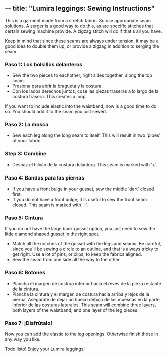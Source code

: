 \--
title: "Lumira leggings: Sewing Instructions"
---------------------------------------------

<Note>

This is a garment made from a stretch fabric. So use appropriate seam solutions. A serger is a good way to do this, as
are specific stitches that certain sewing machine provide. A zigzag stitch will do if that's all you have.

Keep in mind that since these seams are always under tension, it may be a good idea to double them up, or
provide a zigzag in addition to serging the seam.

</Note>

### Paso 1: Los bolsillos delanteros

- Sew the two pieces to eachother, right sides together, along the top seam.
- Presiona para abrir la bragueta y la costura.
- Con los lados derechos juntos, cose las piezas traseras a lo largo de la costura trasera. This creates a loop.

<Note>
If you want to include elastic into the waistband, now is a good time to do so. You should
add it to the seam you just sewed.
</Note>

### Paso 2: La mosca

- Sew each leg along the long seam to itself. This will result in two 'pipes' of your fabric.

### Step 3: Combine

- Deshaz el hilván de la costura delantera. This seam is marked with '+'.

### Paso 4: Bandas para las piernas

- If you have a front bulge in your gusset, sew the middle 'dart' closed first.
- If you do not have a front bulge, it is useful to sew the front seam closed. This seam is marked with '-'.

### Paso 5: Cintura

<Note>
If you do not have the large back gusset option, you just need to sew the little diamond shaped gusset
in the right spot.
</Note>

- Match all the notches of the gusset with the legs and seams. Be careful, since you'll be sewing a circle
  to an outline, and that is always tricky to get right. Use a lot of pins, or clips, to keep the fabrics
  aligned.
- Sew the seam from one side all the way to the other.

### Paso 6: Botones

- Plancha el margen de costura inferior hacia el revés de la pieza restante de la cintura.
- Plancha la cintura y el margen de costura hacia arriba y lejos de la pierna. Asegúrate de dejar un hueco debajo de las muescas en la parte inferior de las costuras laterales. This seam will combine three layers, both layers of the waistband, and one layer of the leg
  pieces.

### Paso 7: ¡Disfrútalo!

Now you can add the elastic to the leg openings. Otherwise finish those in any way you like.

Todo listo! Enjoy your Lumira leggings!
